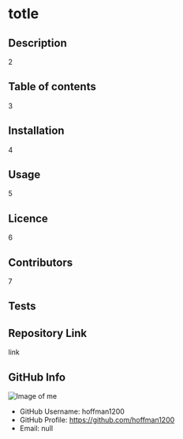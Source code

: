 
# **totle**

## Description 

2

## Table of contents

3

## Installation

4

## Usage

5

## Licence

6

## Contributors

7

## Tests




## Repository Link

link

## GitHub Info 

![Image of me](https://avatars1.githubusercontent.com/u/61527225?v=4)
- GitHub Username: hoffman1200
- GitHub Profile: https://github.com/hoffman1200
- Email: null

